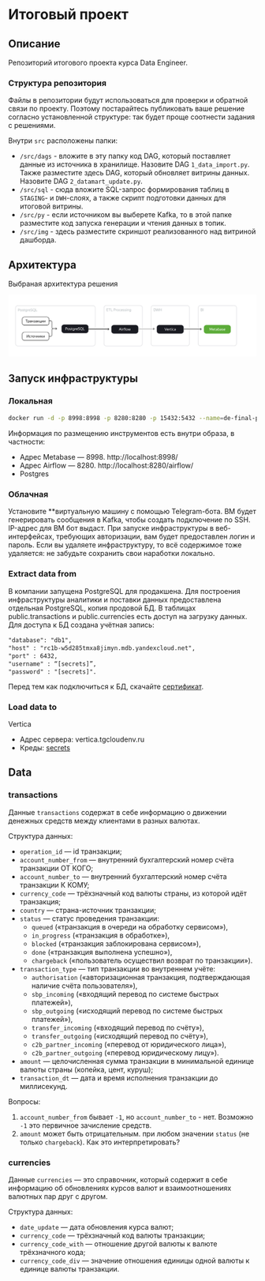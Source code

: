 # Итоговый проект

## Описание
Репозиторий итогового проекта курса Data Engineer.

### Структура репозитория
Файлы в репозитории будут использоваться для проверки и обратной связи по проекту. Поэтому постарайтесь публиковать ваше решение согласно установленной структуре: так будет проще соотнести задания с решениями.

Внутри `src` расположены папки:
- `/src/dags` - вложите в эту папку код DAG, который поставляет данные из источника в хранилище. Назовите DAG `1_data_import.py`. Также разместите здесь DAG, который обновляет витрины данных. Назовите DAG `2_datamart_update.py`.
- `/src/sql` - сюда вложите SQL-запрос формирования таблиц в `STAGING`- и `DWH`-слоях, а также скрипт подготовки данных для итоговой витрины.
- `/src/py` - если источником вы выберете Kafka, то в этой папке разместите код запуска генерации и чтения данных в топик.
- `/src/img` - здесь разместите скриншот реализованного над витриной дашборда.

## Архитектура
Выбраная архитектура решения

![Project Architecture](./archi.png)

## Запуск инфраструктуры 
### Локальная
```bash
docker run -d -p 8998:8998 -p 8280:8280 -p 15432:5432 --name=de-final-prj-local sindb/de-final-prj:latest
```
Информация по размещению инструментов есть внутри образа, в частности:
- Адрес Metabase — 8998. http://localhost:8998/
- Адрес Airflow — 8280.  http://localhost:8280/airflow/ 
- Postgres

### Облачная

Установите **виртуальную машину с помощью Telegram-бота. ВМ будет генерировать сообщения в Kafka, чтобы создать подключение по SSH. IP-адрес для ВМ бот выдаст. 
При запуске инфраструктуры в веб-интерфейсах, требующих авторизации, вам будет предоставлен логин и пароль. Если вы удаляете инфраструктуру, то всё содержимое тоже удаляется: не забудьте сохранить свои наработки локально.


### Extract data from
В компании запущена PostgreSQL для продакшена. Для построения инфраструктуры аналитики и поставки данных предоставлена отдельная PostgreSQL, копия продовой БД. В таблицах public.transactions и public.currencies есть доступ на загрузку данных.
Для доступа к БД создана учётная запись:
```
"database": "db1",
"host" : "rc1b-w5d285tmxa8jimyn.mdb.yandexcloud.net",
"port" : 6432,
"username" : “[secrets]”,
"password" : "[secrets]".
```
Перед тем как подключиться к БД, скачайте [сертификат](https://storage.yandexcloud.net/cloud-certs/CA.pem).

### Load data to
Vertica
- Адрес сервера:  vertica.tgcloudenv.ru
- Креды: [secrets](./secrets/secrets.md)


## Data

### transactions
Данные `transactions` содержат в себе информацию о движении денежных средств между клиентами в разных валютах.

Структура данных:
- `operation_id` — id транзакции;
- `account_number_from` — внутренний бухгалтерский номер счёта транзакции ОТ КОГО; 
- `account_number_to` — внутренний бухгалтерский номер счёта транзакции К КОМУ;
- `currency_code` — трёхзначный код валюты страны, из которой идёт транзакция;
- `country` — страна-источник транзакции;
- `status` — статус проведения транзакции: 
	* `queued` («транзакция в очереди на обработку сервисом»), 
	* `in_progress` («транзакция в обработке»), 
	* `blocked` («транзакция заблокирована сервисом»), 
	* `done` («транзакция выполнена успешно»), 
	* `chargeback` («пользователь осуществил возврат по транзакции»).
- `transaction_type` — тип транзакции во внутреннем учёте: 
	* `authorisation` («авторизационная транзакция, подтверждающая наличие счёта пользователя»), 
	* `sbp_incoming` («входящий перевод по системе быстрых платежей»), 
	* `sbp_outgoing` («исходящий перевод по системе быстрых платежей»), 
	* `transfer_incoming` («входящий перевод по счёту»), 
	* `transfer_outgoing` («исходящий перевод по счёту»), 
	* `c2b_partner_incoming` («перевод от юридического лица»), 
	* `c2b_partner_outgoing` («перевод юридическому лицу»).
- `amount` — целочисленная сумма транзакции в минимальной единице валюты страны (копейка, цент, куруш); 
- `transaction_dt` — дата и время исполнения транзакции до миллисекунд.

Вопросы:
1. `account_number_from` бывает `-1`, но `account_number_to` - нет. Возможно `-1` это первичное зачисление средств.
1. `amount` может быть отрицательным. при любом значении `status` (не только `chargeback`). Как это интерпретировать? 

### сurrencies
Данные `сurrencies` — это справочник, который содержит в себе информацию об обновлениях курсов валют и взаимоотношениях валютных пар друг с другом.

Структура данных:
- `date_update` — дата обновления курса валют;
- `currency_code` — трёхзначный код валюты транзакции;
- `currency_code_with` — отношение другой валюты к валюте трёхзначного кода;
- `currency_code_div` — значение отношения единицы одной валюты к единице валюты транзакции.

